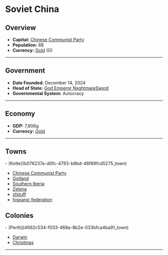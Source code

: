 <!--UNDEDITED FILE, remove this entire line if this file has been edited!-->
# <!--NAME-->Soviet China<!--NAME-->

## Overview

- **Capital:** <!--CAPITAL_LINK-->[Chinese Communist Party](c1e011b8-57c7-477f-8260-7fe57baee3aa_town)<!--CAPITAL_LINK-->
- **Population:** <!--POPULATION-->68<!--POPULATION-->
- **Currency:** <!--CURRENCY_LINK-->[Gold](Gold_currency)<!--CURRENCY_LINK--> (<!--CURRENCY_ABV-->G<!--CURRENCY_ABV-->)

---

## Government

- **Date Founded:** <!--FOUNDED-->December 14, 2024<!--FOUNDED-->
- **Head of State:** <!--LEADER_TITLE_LINK-->[God Emperor NxghtmareSwxrd](NxghtmareSwxrd_user)<!--LEADER_TITLE_LINK-->
- **Governmental System:** <!--GOVERNMENT-->Autocracy<!--GOVERNMENT-->

---

## Economy

- **GDP:** <!--GDP-->7,806g<!--GDP-->
- **Currency:** <!--CURRENCY_LINK-->[Gold](Gold_currency)<!--CURRENCY_LINK-->

---

## Towns

<!--TOWNS-->- [Kotte](b076237a-d0fc-4793-b9bd-48f89fcd5275_town)
- [Chinese Communist Party](c1e011b8-57c7-477f-8260-7fe57baee3aa_town)
- [Gotland](6c6a494b-1740-4b69-ab3b-4ff6d708a5d9_town)
- [Southern Iberia](00c5c514-d623-4d26-b594-9cc4f518f012_town)
- [Zelena](ee7eef4d-a013-4070-b9f2-3ddb461f2ca6_town)
- [sfstuff](a87be3b4-3d0b-40df-a66d-eb22ff289f53_town)
- [hispanic federation](40394745-92cf-42e5-99e4-65a353593bcf_town)<!--TOWNS-->

## Colonies

<!--COLONIES-->- [Perth](4662c534-f033-468a-8b2e-033bfca4ba91_town)
- [Darwin](52346612-1afb-42b1-9103-54bf568e019a_town)
- [Christmas](aca6bb68-823e-4f8a-a1a2-90d9d319ba14_town)<!--COLONIES-->

---